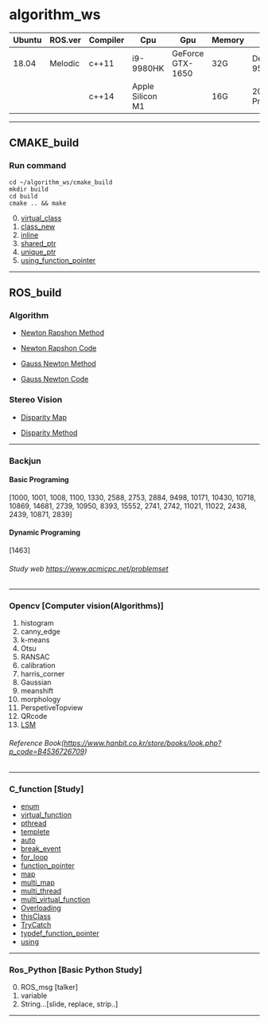 # algorithm_ws
|Ubuntu|ROS.ver|Compiler|Cpu|Gpu|Memory|Device|
|------|---|---|---|---|---|---|
|18.04|Melodic|c++11|i9-9980HK|GeForce GTX-1650|32G|Dell-XPS-9570|
|||c++14|Apple Silicon M1||16G|2021MAC-Pro 14|
---
## CMAKE_build
### Run command ###
```
cd ~/algorithm_ws/cmake_build
mkdir build
cd build
cmake .. && make
```
0. [virtual_class](https://github.com/ytam1208/algorithm_ws/blob/master/cmake_build/src/virtual_class.cpp)
1. [class_new](https://github.com/ytam1208/algorithm_ws/blob/master/cmake_build/src/class_new.cpp)
2. [inline](https://github.com/ytam1208/algorithm_ws/blob/master/cmake_build/src/inline.cpp)
3. [shared_ptr](https://github.com/ytam1208/algorithm_ws/blob/master/cmake_build/src/shared_ptr.cpp)
4. [unique_ptr](https://github.com/ytam1208/algorithm_ws/blob/master/cmake_build/src/unique_ptr.cpp)
5. [using_function_pointer](https://github.com/ytam1208/algorithm_ws/blob/master/cmake_build/src/using_function_pointer.cpp)

---
## ROS_build 
### Algorithm 
* [Newton Rapshon Method](https://github.com/ytam1208/algorithm_ws/blob/master/README_dir/Newton_Rapshon_Method.md)

* [Newton Rapshon Code](https://github.com/ytam1208/algorithm_ws/blob/master/ROS_build/src/Algorithm/Algorithm_practice/src/Newton_Rapshon_Method.cpp)

* [Gauss Newton Method](https://github.com/ytam1208/algorithm_ws/blob/master/README_dir/Gauss-Newton_Method.md)

* [Gauss Newton Code](https://github.com/ytam1208/algorithm_ws/blob/master/ROS_build/src/Algorithm/Algorithm_practice/src/Gauss-Newton_Method.cpp)

### Stereo Vision
* [Disparity Map](https://github.com/ytam1208/algorithm_ws/blob/master/ROS_build/src/Opencv/src/Vision/Stereo/Get_disparity.cpp)
  
* [Disparity Method](https://opalescent-potato-6fd.notion.site/1-Stereo-Matching-1d3b920783f6471babbde3edcd2c70d9)
  
---
### Backjun
#### Basic Programing 
[1000, 1001, 1008, 1100, 1330, 2588, 2753, 2884, 9498, 10171, 10430, 10718, 10869, 14681, 2739, 10950, 8393, 15552, 2741, 2742, 11021, 11022, 2438, 2439, 10871, 2839]
#### Dynamic Programing 
[1463]
###### Study web https://www.acmicpc.net/problemset
---
### __Opencv__ [Computer vision(Algorithms)]
1. histogram
2. canny_edge
3. k-means
4. Otsu
5. RANSAC
6. calibration
7. harris_corner
8. Gaussian
9. meanshift
10. morphology
11. PerspetiveTopview
12. QRcode
13. [LSM](https://github.com/ytam1208/algorithm_ws/blob/master/ROS_build/src/Opencv/src/opencv_alg/Linear-LSM.cpp)
###### Reference Book(https://www.hanbit.co.kr/store/books/look.php?p_code=B4536726709)
---

### **C_function** [Study]
* [enum](https://github.com/ytam1208/algorithm_ws/blob/master/ROS_build/src/Practice/C_function/src/enum.cpp)
* [virtual_function](https://github.com/ytam1208/algorithm_ws/blob/master/ROS_build/src/Practice/C_function/src/virtual_function.cpp)
* [pthread](https://github.com/ytam1208/algorithm_ws/blob/master/ROS_build/src/Practice/C_function/src/thread_ex.cpp)
* [templete](https://github.com/ytam1208/algorithm_ws/blob/master/ROS_build/src/Practice/C_function/src/templete.cpp)
* [auto](https://github.com/ytam1208/algorithm_ws/blob/master/ROS_build/src/Practice/C_function/src/auto.cpp)
* [break_event](https://github.com/ytam1208/algorithm_ws/blob/master/ROS_build/src/Practice/C_function/src/break_event.cpp)
* [for_loop](https://github.com/ytam1208/algorithm_ws/blob/master/ROS_build/src/Practice/C_function/src/for_loop.cpp)
* [function_pointer](https://github.com/ytam1208/algorithm_ws/blob/master/ROS_build/src/Practice/C_function/src/function_pointer.cpp)
* [map](https://github.com/ytam1208/algorithm_ws/blob/master/ROS_build/src/Practice/C_function/src/map.cpp)
* [multi_map](https://github.com/ytam1208/algorithm_ws/blob/master/ROS_build/src/Practice/C_function/src/multi_map.cpp)
* [multi_thread](https://github.com/ytam1208/algorithm_ws/blob/master/ROS_build/src/Practice/C_function/src/multi_thread.cpp)
* [multi_virtual_function](https://github.com/ytam1208/algorithm_ws/blob/master/ROS_build/src/Practice/C_function/src/multi_virtual_function.cpp)
* [Overloading](https://github.com/ytam1208/algorithm_ws/blob/master/ROS_build/src/Practice/C_function/src/Overloading.cpp)
* [thisClass](https://github.com/ytam1208/algorithm_ws/blob/master/ROS_build/src/Practice/C_function/src/thisClass.cpp)
* [TryCatch](https://github.com/ytam1208/algorithm_ws/blob/master/ROS_build/src/Practice/C_function/src/TryCatch.cpp)
* [typdef_function_pointer](https://github.com/ytam1208/algorithm_ws/blob/master/ROS_build/src/Practice/C_function/src/typedef_pointer.cpp)
* [using](https://github.com/ytam1208/algorithm_ws/blob/master/ROS_build/src/Practice/C_function/src/using.cpp)
---
### Ros_Python [Basic Python Study]
0. ROS_msg [talker]
1. variable
2. String...[slide, replace, strip..]
---

